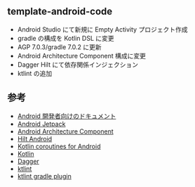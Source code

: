 template-android-code
------------------------------

* Android Studio にて新規に Empty Activity プロジェクト作成
* gradle の構成を Kotlin DSL に変更
* AGP 7.0.3/gradle 7.0.2 に更新
* Android Architecture Component 構成に変更
* Dagger Hilt にて依存関係インジェクション
* ktlint の追加


参考
---
* [Android 開発者向けのドキュメント](https://developer.android.com/docs)
* [Android Jetpack](https://developer.android.com/jetpack)
* [Android Architecture Component](https://developer.android.com/topic/libraries/architecture)
* [Hilt Android](https://developer.android.com/training/dependency-injection/hilt-android)
* [Kotlin coroutines for Android](https://developer.android.com/kotlin/coroutines)
* [Kotlin](https://kotlinlang.org/docs/home.html)
* [Dagger](https://dagger.dev)
* [ktlint](https://ktlint.github.io)
* [ktlint gradle plugin](https://github.com/JLLeitschuh/ktlint-gradle)
